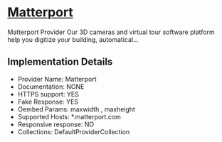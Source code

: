 # [Matterport](https://matterport.com)

Matterport Provider
Our 3D cameras and virtual tour software platform
help you digitize your building, automatical...

## Implementation Details

- Provider
Name: Matterport
- Documentation: NONE
- HTTPS support: YES
- Fake Response: YES
- Oembed Params: maxwidth , maxheight
- Supported Hosts: *.matterport.com
- Responsive response: NO
- Collections: DefaultProviderCollection


